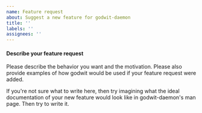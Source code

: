 ```yaml
---
name: Feature request
about: Suggest a new feature for godwit-daemon
title: ''
labels: ''
assignees: ''
---
```



#### Describe your feature request

Please describe the behavior you want and the motivation. Please also provide examples of how godwit would be used if your feature request were added.

If you're not sure what to write here, then try imagining what the ideal documentation of your new feature would look like in godwit-daemon's man page. Then try to write it.
